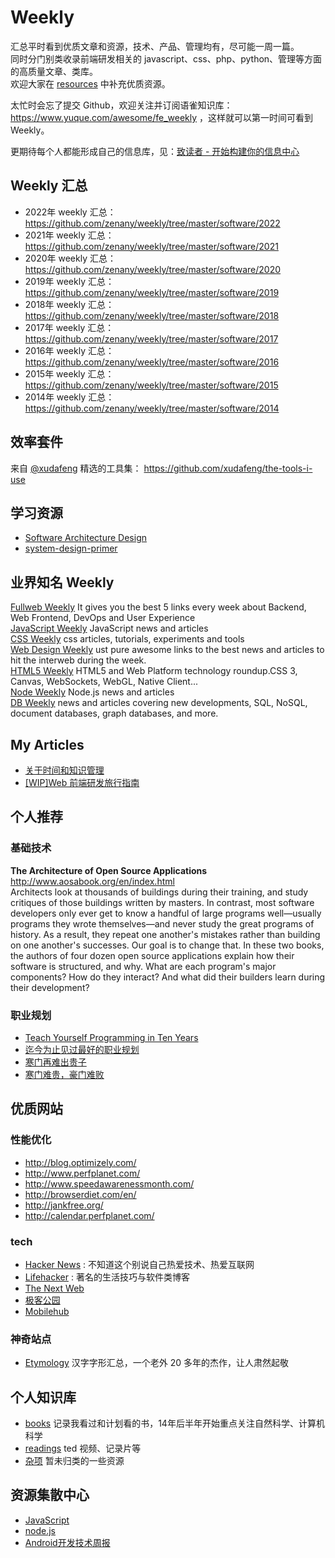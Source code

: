 Weekly
======

汇总平时看到优质文章和资源，技术、产品、管理均有，尽可能一周一篇。  
同时分门别类收录前端研发相关的 javascript、css、php、python、管理等方面的高质量文章、类库。  
欢迎大家在 [resources](resources) 中补充优质资源。  

太忙时会忘了提交 Github，欢迎关注并订阅语雀知识库： https://www.yuque.com/awesome/fe_weekly ，这样就可以第一时间可看到 Weekly。

更期待每个人都能形成自己的信息库，见：[致读者 - 开始构建你的信息中心](./build_your_information_center.md)

## Weekly 汇总

- 2022年 weekly 汇总： <https://github.com/zenany/weekly/tree/master/software/2022> 
- 2021年 weekly 汇总： <https://github.com/zenany/weekly/tree/master/software/2021> 
- 2020年 weekly 汇总： <https://github.com/zenany/weekly/tree/master/software/2020> 
- 2019年 weekly 汇总： <https://github.com/zenany/weekly/tree/master/software/2019> 
- 2018年 weekly 汇总： <https://github.com/zenany/weekly/tree/master/software/2018> 
- 2017年 weekly 汇总： <https://github.com/zenany/weekly/tree/master/software/2017>  
- 2016年 weekly 汇总： <https://github.com/zenany/weekly/tree/master/software/2016>  
- 2015年 weekly 汇总： <https://github.com/zenany/weekly/tree/master/software/2015>  
- 2014年 weekly 汇总： <https://github.com/zenany/weekly/tree/master/software/2014>

## 效率套件

来自 [@xudafeng](https://github.com/xudafeng) 精选的工具集： https://github.com/xudafeng/the-tools-i-use

## 学习资源

- [Software Architecture Design](resources/software_architecture.md)
- [system-design-primer](https://github.com/donnemartin/system-design-primer)

## 业界知名 Weekly

[Fullweb Weekly](http://fullweb.io/)  It gives you the best 5 links every week about Backend, Web Frontend, DevOps and User Experience  
[JavaScript Weekly](http://javascriptweekly.com/)  JavaScript news and articles  
[CSS Weekly](http://css-weekly.com/)  css articles, tutorials, experiments and tools  
[Web Design Weekly](https://web-design-weekly.com/)  ust pure awesome links to the best news and articles to hit the interweb during the week.  
[HTML5 Weekly](http://html5weekly.com/)  HTML5 and Web Platform technology roundup.CSS 3, Canvas, WebSockets, WebGL, Native Client...  
[Node Weekly](http://nodeweekly.com/)  Node.js news and articles  
[DB Weekly](http://dbweekly.com/)  news and articles covering new developments, SQL, NoSQL, document databases, graph databases, and more.  

## My Articles  

- [关于时间和知识管理](https://github.com/zenany/zenany.github.io/blob/master/_posts/about_time_and_knowledge_management.md)  
- [[WIP]Web 前端研发旅行指南](https://github.com/zenany/zenany.github.io/blob/master/_posts/about_frontend.md)  

## 个人推荐

### 基础技术  

**The Architecture of Open Source Applications**  
http://www.aosabook.org/en/index.html  
Architects look at thousands of buildings during their training, and study critiques of those buildings written by masters. In contrast, most software developers only ever get to know a handful of large programs well—usually programs they wrote themselves—and never study the great programs of history. As a result, they repeat one another's mistakes rather than building on one another's successes. Our goal is to change that. In these two books, the authors of four dozen open source applications explain how their software is structured, and why. What are each program's major components? How do they interact? And what did their builders learn during their development?

### 职业规划

- [Teach Yourself Programming in Ten Years](http://norvig.com/21-days.html)  
- [迄今为止见过最好的职业规划](http://www.360doc.com/content/13/0512/16/3125585_284829243.shtml)  
- [寒门再难出贵子](http://www.mtyyw.com/7013/)  
- [寒门难贵，豪门难败](https://mp.weixin.qq.com/s/89d42mC3RBKAHuoSCX6rEA)

## 优质网站

### 性能优化

- http://blog.optimizely.com/  
- http://www.perfplanet.com/  
- http://www.speedawarenessmonth.com/  
- http://browserdiet.com/en/  
- http://jankfree.org/
- http://calendar.perfplanet.com/  

### tech

- [Hacker News](https://news.ycombinator.com/) : 不知道这个别说自己热爱技术、热爱互联网  
- [Lifehacker](http://lifehacker.com/) : 著名的生活技巧与软件类博客  
- [The Next Web](http://thenextweb.com/)  
- [极客公园](http://www.geekpark.net/)  
- [Mobilehub](http://mobilehub.io/)  

### 神奇站点

- [Etymology](http://www.chineseetymology.org/) 汉字字形汇总，一个老外 20 多年的杰作，让人肃然起敬

## 个人知识库

- [books](books.md) 记录我看过和计划看的书，14年后半年开始重点关注自然科学、计算机科学
- [readings](books.md) ted 视频、记录片等
- [杂项](resources.md) 暂未归类的一些资源

## 资源集散中心

- [JavaScript](resources/javascript.md)  
- [node.js](resources/nodejs.md)  
- [Android开发技术周报](http://www.androidweekly.cn/)  
